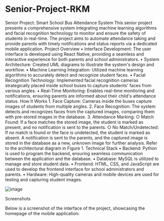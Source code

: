 # Senior-Project-RKM


Senior Project: Smart School Bus Attendance System
This senior project presents a comprehensive system integrating machine learning algorithms and facial recognition technology to monitor and ensure the safety of students in real-time. The project aims to automate attendance taking and provide parents with timely notifications and status reports via a dedicated mobile application.
Project Overview
	• Interface Development: The user interface is developed using React Native, providing a seamless and interactive experience for both parents and school administrators.
	• System Architecture: Created UML diagrams to illustrate the system's design and workflow.
	• Machine Learning Integration: Utilized machine learning algorithms to accurately detect and recognize student faces.
	• Facial Recognition Technology: Implemented facial recognition cameras strategically placed inside school buses to capture students' faces from various angles.
	• Real-Time Monitoring: Enables real-time monitoring and notifications, ensuring parents are informed about their child's attendance status.
How It Works
	1. Face Capture: Cameras inside the buses capture images of students from multiple angles.
	2. Face Recognition: The system detects and recognizes faces from the captured images, comparing them with pre-stored images in the database.
	3. Attendance Marking:
		○ Match Found: If a face matches the stored image, the student is marked as present, and no notification is sent to the parents.
		○ No Match/Undetected: If no match is found or the face is undetected, the student is marked as absent. A notification is sent to the parents, and the captured image is stored in the database as a new, unknown image for further analysis.
Refer to the architectural diagram in Figure 1.
Technical Stack
	• Backend: Python is used to program the backend, ensuring seamless communication between the application and the database.
	• Database: MySQL is utilized to manage and store student data.
	• Frontend: HTML, CSS, and JavaScript are used to develop the frontend interface for school administrators and parents.
	• Hardware: High-quality cameras and mobile devices are used for testing and capturing student images.

![image](https://github.com/Reemaharbi/Senior-Project-RKM/assets/97175030/2c81b361-6bca-43dd-957a-a1897ab28b32)



Screenshots

Below is a screenshot of the interface of the project, showcasing the homepage of the mobile application:


